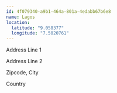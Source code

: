 ```yaml
---
id: 4f079340-a9b1-464a-801a-4edabb67b6e8
name: Lagos
location:
  latitude: "9.058377"
  longitude: "7.5020761"
---
```


Address Line 1

Address Line 2

Zipcode, City

Country
